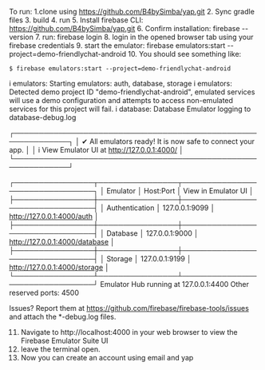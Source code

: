 To run: 
1.clone using https://github.com/B4bySimba/yap.git 
2. Sync gradle files 
3. build 
4. run 
5. Install firebase CLI: https://github.com/B4bySimba/yap.git 
6. Confirm installation: firebase --version 
7. run: firebase login 
8. login in the opened browser tab using your firebase credentials 
9. start the emulator: firebase emulators:start --project=demo-friendlychat-android 
10. You should see something like: 
    
    $ firebase emulators:start --project=demo-friendlychat-android
i  emulators: Starting emulators: auth, database, storage
i  emulators: Detected demo project ID "demo-friendlychat-android", emulated services will use a demo configuration and attempts to access non-emulated services for this project will fail.
i  database: Database Emulator logging to database-debug.log

┌─────────────────────────────────────────────────────────────┐
│ ✔  All emulators ready! It is now safe to connect your app. │
│ i  View Emulator UI at http://127.0.0.1:4000/               │
└─────────────────────────────────────────────────────────────┘

┌────────────────┬────────────────┬────────────────────────────────┐
│ Emulator       │ Host:Port      │ View in Emulator UI            │
├────────────────┼────────────────┼────────────────────────────────┤
│ Authentication │ 127.0.0.1:9099 │ http://127.0.0.1:4000/auth     │
├────────────────┼────────────────┼────────────────────────────────┤
│ Database       │ 127.0.0.1:9000 │ http://127.0.0.1:4000/database │
├────────────────┼────────────────┼────────────────────────────────┤
│ Storage        │ 127.0.0.1:9199 │ http://127.0.0.1:4000/storage  │
└────────────────┴────────────────┴────────────────────────────────┘
  Emulator Hub running at 127.0.0.1:4400
  Other reserved ports: 4500

Issues? Report them at https://github.com/firebase/firebase-tools/issues and attach the *-debug.log files.


11. Navigate to http://localhost:4000 in your web browser to view the Firebase Emulator Suite UI
12. leave the terminal open.
13. Now you can create an account using email and yap
